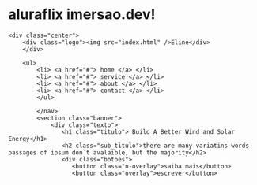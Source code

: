# aluraflix imersao.dev!

<!DOCTYPE html>
<html lang="pt-br">
<head>
    <meta charset="UTF-8">
    <meta http-equiv="X-UA-Compatible" content="IE=edge">
    <meta name="viewport" content="width=device-width, initial-scale=1.0">
    <link rel="stylesheet" href="style.css">
    <title>site simples com html</title>
</head>
<body>
  <nav>
    
    <div class="center">
        <div class="logo"><img src="index.html" />Eline</div>
        </div>

        <ul>
            <li> <a href="#"> home </a> </li>
            <li> <a href="#"> service </a> </li>
            <li> <a href="#"> about </a> </li>
            <li> <a href="#"> contact </a> </li>
            </ul>

            </nav>
            <section class="banner">
                <div class="texto"> 
                   <h1 class="titulo"> Build A Better Wind and Solar Energy</h1> 
                   <h2 class="sub_titulo">there are many variatins words passages of ipsum don`t avalaible, but the majority</h2>
                   <div class="botoes">
                      <button class="n-overlay">saiba mais</button>
                      <button class="overlay">escrever</button>



     
</body>
</html>
